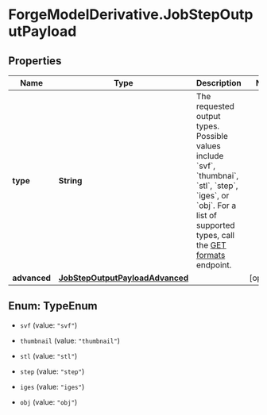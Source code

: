 # ForgeModelDerivative.JobStepOutputPayload

## Properties
Name | Type | Description | Notes
------------ | ------------- | ------------- | -------------
**type** | **String** | The requested output types. Possible values include &#x60;svf&#x60;, &#x60;thumbnai&#x60;, &#x60;stl&#x60;, &#x60;step&#x60;, &#x60;iges&#x60;, or &#x60;obj&#x60;. For a list of supported types, call the [GET formats](https://developer.autodesk.com/en/docs/model-derivative/v2/reference/http/formats-GET) endpoint. | 
**advanced** | [**JobStepOutputPayloadAdvanced**](JobStepOutputPayloadAdvanced.md) |  | [optional] 


<a name="TypeEnum"></a>
## Enum: TypeEnum


* `svf` (value: `"svf"`)

* `thumbnail` (value: `"thumbnail"`)

* `stl` (value: `"stl"`)

* `step` (value: `"step"`)

* `iges` (value: `"iges"`)

* `obj` (value: `"obj"`)





